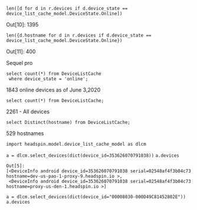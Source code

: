 
```
len([d for d in r.devices if d.device_state == device_list_cache_model.DeviceState.Online])
```
Out[10]: 1395
```
len({d.hostname for d in r.devices if d.device_state == device_list_cache_model.DeviceState.Online})
```
Out[11]: 400

Sequel pro
```
select count(*) from DeviceListCache
 where device_state = 'online';
```
1843 online devices as of June 3,2020
```
select count(*) from DeviceListCache;
```
2261 - All devices
``` 
select Distinct(hostname) from DeviceListCache;
```
529 hostnames

`import headspin.model.device_list_cache_model as dlcm`

`a = dlcm.select_devices(dict(device_id=353626070791038))`
`a.devices`

```
Out[5]: 
[<DeviceInfo android device_id=353626070791038 serial=02548af4f3b04c73 hostname=dev-us-pao-1-proxy-9.headspin.io >,
 <DeviceInfo android device_id=353626070791038 serial=02548af4f3b04c73 hostname=proxy-us-den-1.headspin.io >]
```

`a = dlcm.select_devices(dict(device_id="00008030-000D49C81452802E"))`
`a.devices`
